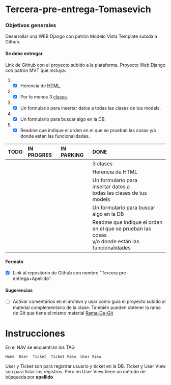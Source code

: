 # Tercera-pre-entrega-Tomasevich

### Objetivos generales

Desarrollar una WEB Django con patrón Modelo Vista Template subida a Github.

#### Se debe entregar

Link de Github con el proyecto subido a la plataforma.
Proyecto Web Django con patron MVT que incluya:

1. -[x] Herencia de [HTML](TercerPreEntrega%2FMVT%2Ftemplates).
2. -[x] Por lo menos 3 [clases](TercerPreEntrega%2FMVT%2Fmodels.py).
3. -[x] Un formulario para insertar datos a todas las clases de tus models.
4. -[x] Un formulario para buscar algo en la DB.
5. -[x] Readme que indique el orden en el que se prueban las cosas y/o donde están las funcionalidades.

| TODO | IN PROGRES | IN PARKING | DONE                                                                                                      |
|:-----|:-----------|:-----------|:----------------------------------------------------------------------------------------------------------|
|      |            |            | 3 clases                                                                                                  |
|      |            |            | Herencia de HTML                                                                                          |
|      |            |            | Un formulario para <br/>insertar datos a <br/>todas las clases de tus models                              |
|      |            |            | Un formulario para buscar algo en la DB                                                                   |
|      |            |            | Readme que indique el orden <br/>en el que se prueban las cosas <br/>y/o donde están las funcionalidades  |

#### Formato

- [x] Link al repositorio de Github con nombre "Tercera pre-entrega+Apellido".

#### Sugerencias

- [ ] Activar comentarios en el archivo y usar como guía el proyecto subido al material complementario de la clase. 
También pueden obtener la rama de Git que tiene el mismo material 
[Rama-De-Git](https://github.com/NicolasPerezUNLaSMN/ProyectoCoder/tree/42e923e5a69f73d21abc07f4f33f0b899693f98a)

# Instrucciones

En el NAV se encuentran los TAG

    Home  User  Ticket  Ticket View  User View

User y Ticket son para registrar usuario y ticket en la DB.
Ticket y User View son para listar los registros. Pero en User View tiene un método de búsqueda por **apellido**